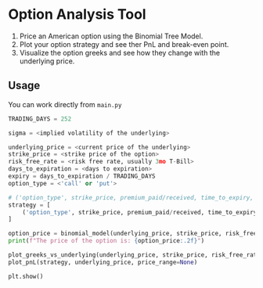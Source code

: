 # Option Analysis Tool

1. Price an American option using the Binomial Tree Model.
2. Plot your option strategy and see ther PnL and break-even point.
3. Visualize the option greeks and see how they change with the underlying price.

## Usage

You can work directly from `main.py`

```python
TRADING_DAYS = 252

sigma = <implied volatility of the underlying>

underlying_price = <current price of the underlying>
strike_price = <strike price of the option>
risk_free_rate = <risk free rate, usually 3mo T-Bill>
days_to_expiration = <days to expiration>
expiry = days_to_expiration / TRADING_DAYS
option_type = <'call' or 'put'>

# ('option_type', strike_price, premium_paid/received, time_to_expiry, contract_fee)
strategy = [
    ('option_type', strike_price, premium_paid/received, time_to_expiry, contract_fee)
]

option_price = binomial_model(underlying_price, strike_price, risk_free_rate, expiry, sigma, 1000, option_type)
print(f"The price of the option is: {option_price:.2f}")

plot_greeks_vs_underlying(underlying_price, strike_price, risk_free_rate, expiry, sigma, 1000, option_type)
plot_pnL(strategy, underlying_price, price_range=None)

plt.show()
```
